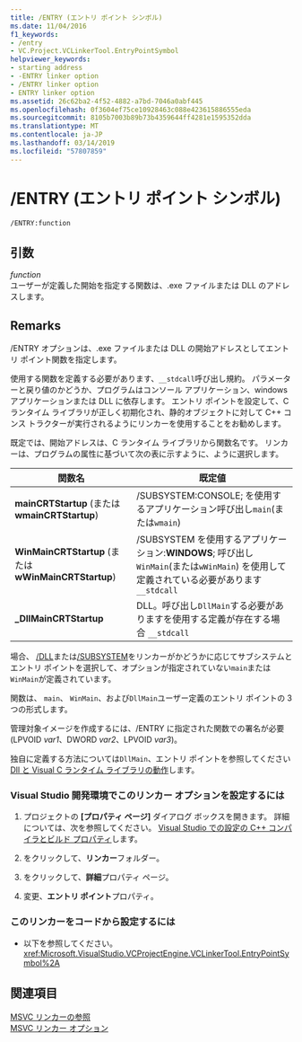 ```yaml
---
title: /ENTRY (エントリ ポイント シンボル)
ms.date: 11/04/2016
f1_keywords:
- /entry
- VC.Project.VCLinkerTool.EntryPointSymbol
helpviewer_keywords:
- starting address
- -ENTRY linker option
- /ENTRY linker option
- ENTRY linker option
ms.assetid: 26c62ba2-4f52-4882-a7bd-7046a0abf445
ms.openlocfilehash: 0f3604ef75ce10928463c088e423615886555eda
ms.sourcegitcommit: 8105b7003b89b73b4359644ff4281e1595352dda
ms.translationtype: MT
ms.contentlocale: ja-JP
ms.lasthandoff: 03/14/2019
ms.locfileid: "57807859"
---
```

# <a name="entry-entry-point-symbol"></a>/ENTRY (エントリ ポイント シンボル)

```
/ENTRY:function
```

## <a name="arguments"></a>引数

*function*<br/>
ユーザーが定義した開始を指定する関数は、.exe ファイルまたは DLL のアドレスします。

## <a name="remarks"></a>Remarks

/ENTRY オプションは、.exe ファイルまたは DLL の開始アドレスとしてエントリ ポイント関数を指定します。

使用する関数を定義する必要があります、`__stdcall`呼び出し規約。 パラメーターと戻り値のかどうか、プログラムはコンソール アプリケーション、windows アプリケーションまたは DLL に依存します。 エントリ ポイントを設定して、C ランタイム ライブラリが正しく初期化され、静的オブジェクトに対して C++ コンス トラクターが実行されるようにリンカーを使用することをお勧めします。

既定では、開始アドレスは、C ランタイム ライブラリから関数名です。 リンカーは、プログラムの属性に基づいて次の表に示すように、ように選択します。

|関数名|既定値|
|-------------------|-----------------|
|**mainCRTStartup** (または**wmainCRTStartup**)|/SUBSYSTEM:CONSOLE; を使用するアプリケーション呼び出し`main`(または`wmain`)|
|**WinMainCRTStartup** (または**wWinMainCRTStartup**)|/SUBSYSTEM を使用するアプリケーション:**WINDOWS**; 呼び出し`WinMain`(または`wWinMain`) を使用して定義されている必要があります `__stdcall`|
|**_DllMainCRTStartup**|DLL。呼び出し`DllMain`する必要がありますを使用する定義が存在する場合 `__stdcall`|

場合、 [/DLL](dll-build-a-dll.md)または[/SUBSYSTEM](subsystem-specify-subsystem.md)をリンカーがかどうかに応じてサブシステムとエントリ ポイントを選択して、オプションが指定されていない`main`または`WinMain`が定義されています。

関数は、 `main`、 `WinMain`、および`DllMain`ユーザー定義のエントリ ポイントの 3 つの形式します。

管理対象イメージを作成するには、/ENTRY に指定された関数での署名が必要 (LPVOID *var1*、DWORD *var2*、LPVOID *var3*)。

独自に定義する方法については`DllMain`、エントリ ポイントを参照してください[Dll と Visual C ランタイム ライブラリの動作](../run-time-library-behavior.md)します。

### <a name="to-set-this-linker-option-in-the-visual-studio-development-environment"></a>Visual Studio 開発環境でこのリンカー オプションを設定するには

1. プロジェクトの **[プロパティ ページ]** ダイアログ ボックスを開きます。 詳細については、次を参照してください。 [Visual Studio での設定の C++ コンパイラとビルド プロパティ](../working-with-project-properties.md)します。

1. をクリックして、**リンカー**フォルダー。

1. をクリックして、**詳細**プロパティ ページ。

1. 変更、**エントリ ポイント**プロパティ。

### <a name="to-set-this-linker-option-programmatically"></a>このリンカーをコードから設定するには

- 以下を参照してください。<xref:Microsoft.VisualStudio.VCProjectEngine.VCLinkerTool.EntryPointSymbol%2A>

## <a name="see-also"></a>関連項目

[MSVC リンカーの参照](linking.md)<br/>
[MSVC リンカー オプション](linker-options.md)
